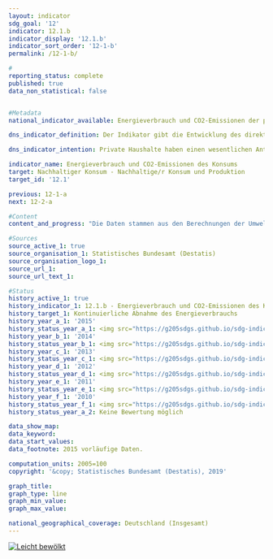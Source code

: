 ```yaml
---                   
layout: indicator                   
sdg_goal: '12'                   
indicator: 12.1.b                   
indicator_display: '12.1.b'                   
indicator_sort_order: '12-1-b'                   
permalink: /12-1-b/                   

#                   
reporting_status: complete                   
published: true                   
data_non_statistical: false                   


#Metadata                   
national_indicator_available: Energieverbrauch und CO2-Emissionen der privaten Haushalte                   

dns_indicator_definition: Der Indikator gibt die Entwicklung des direkten und indirekten Energieverbrauchs der privaten Haushalte an und stellt so die Beanspruchung von Energie durch Konsumaktivitäten der privaten Haushalte dar.                   

dns_indicator_intention: Private Haushalte haben einen wesentlichen Anteil am Energieverbrauch einer Volkswirtschaft sowie an den eng mit dem Energieverbrauch zusammenhängenden Kohlendioxidemissionen. Der Energieverbrauch des Konsums erstreckt sich jedoch nicht nur auf das Inland, sondern auch auf die Produktion importierter Güter im Ausland. Der Indikator gibt daher zusätzlich Aufschluss über die globale Umweltinanspruchnahme durch Konsumaktivitäten. Mit einer Minderung des Energieverbrauchs werden Ressourcen im In- und Ausland eingespart und klimaschädliche Kohlendioxidemissionen vermindert. Ziel der Bundesregierung ist es daher, den Energieverbrauch des Konsums kontinuierlich abzusenken.                   

indicator_name: Energieverbrauch und CO2-Emissionen des Konsums                   
target: Nachhaltiger Konsum - Nachhaltige/r Konsum und Produktion                   
target_id: '12.1'                   

previous: 12-1-a                   
next: 12-2-a                   

#Content                    
content_and_progress: "Die Daten stammen aus den Berechnungen der Umweltökonomischen Gesamtrechnungen des Statistischen Bundesamtes auf Basis der Energiebilanzen der Arbeitsgemeinschaft Energiebilanzen und auf Basis der Emissionsberichterstattung des Umweltbundesamtes. Haushalte verbrauchen direkt Energie, etwa zum Heizen oder durch den Verbrauch von Kraftstoffen im Straßenverkehr. Außer diesem direkten Energieverbrauch werden erhebliche Energiemengen bei der Herstellung von Gütern für den privaten Konsum verbraucht. Dieser indirekte Energieverbrauch fällt im In- und Ausland, sowohl bei den unmittelbaren Herstellern der Konsumgüter als auch bei deren Zulieferern an. Beide Formen werden mit dem vorliegenden Indikator erfasst. Gleiches gilt für die informativ als Index dargestellten Emissionen von Kohlendioxid (CO2 ): Neben den direkten Emissionen der privaten Haushalte aus der Verbrennung von Brenn- und Kraftstoffen entstehen noch weitaus größere Mengen an indirekten Emissionen bei der Produktion der Konsumgüter. Die vorliegende Kennzahl umfasst sowohl direkte als auch indirekte Emissionen. Der Blick auf die Zeitreihe offenbart eine wellenförmige Entwicklung des Energieverbrauchs durch Konsumaktivitäten der privaten Haushalte mit einem leichten Anstieg um 1,9 % vom Jahr 2005 bis 2010. Zwischen 2010 und 2012 sank der Energieverbrauch der privaten Haushalte stetig um insgesamt 5,3 %. Im Jahr 2013 hingegen stieg der Verbrauch gegenüber dem Vorjahr wieder um 1,9 % an, während er im Jahr 2014 gegenüber dem Vorjahr um 6,2 % sank. Nach vorläufigen Ergebnissen für 2015 stieg der Energieverbrauch gegenüber dem Vorjahr wieder um 2,0 % an. Der Wert des Indikators nahm im Jahr 2015 gegenüber 2005 insgesamt um 5,7 % ab. Eine kontinuierliche Abnahme ist derzeit jedoch nicht zu beobachten. Im Jahr 2015 machte der direkte Energieverbrauch der privaten Haushalte 39,2 % des gesamten Energieverbrauchs der Haushalte aus. Davon entfielen auf Brennstoffe einschließlich Strom und Fernwärme 62,6 % und auf Kraftstoffe 37,4 %. Den größeren Teil des gesamten Energieverbrauchs bildete mit 60,8 % der indirekte Energieverbrauch in Verbindung mit der Herstellung der Konsumgüter im In- und Ausland. Der Energieverbrauch wird unterschieden nach den Bedarfsfeldern Wohnen, Mobilität, Ernährung, sonstige Produkte und Dienstleistungen. Die meiste Energie wird in den Bereichen Wohnen, Verkehr und Ernährung verbraucht. Der Bereich Wohnen bildet dabei im Jahr 2015 mit insgesamt rund 3 324 Petajoule (35,6 % des Gesamtverbrauchs der privaten Haushalte) den größten Verbrauchsbereich. Die Verluste, die bei der Erzeugung von Strom und Fernwärme für die privaten Haushalte anfallen, sind hierin als indirekter Verbrauch enthalten. Die Entwicklung der energiebedingten CO2-Emissionen weist einen ähnlichen Verlauf wie der Energieverbrauch auf. Im Jahr 2015 betrugen die CO2-Emissionen der privaten Haushalte einschließlich des Emissionsgehalts der Konsumgüter sowie der Emissionen aus der Verbrennung von Biomasse 638 Millionen Tonnen und sind somit gegenüber 2005 um 1,0 % gesunken. Bei der Verbrennung von Brenn- und Kraftstoffen fielen 33,3 % der Emissionen an, die verbleibenden 66,7 % bei der Herstellung der Konsumgüter. Zwischen 2005 und 2015 sanken die direkten CO2- Emissionen um 2,5 %, der Emissionsgehalt der Konsumgüter stieg hingegen um 2,5 %."                   

#Sources
source_active_1: true                           
source_organisation_1: Statistisches Bundesamt (Destatis)                           
source_organisation_logo_1:                            
source_url_1:                            
source_url_text_1:                            

#Status                   
history_active_1: true                   
history_indicator_1: 12.1.b - Energieverbrauch und CO2-Emissionen des Konsum                   
history_target_1: Kontinuierliche Abnahme des Energieverbrauchs
history_year_a_1: '2015'                           
history_status_year_a_1: <img src="https://g205sdgs.github.io/sdg-indicators/public/Wettersymbole/Leicht bewölkt.png" alt="Leicht bewölkt" />
history_year_b_1: '2014'                           
history_status_year_b_1: <img src="https://g205sdgs.github.io/sdg-indicators/public/Wettersymbole/Sonne.png" alt="Sonne" />
history_year_c_1: '2013'                           
history_status_year_c_1: <img src="https://g205sdgs.github.io/sdg-indicators/public/Wettersymbole/Blitz.png" alt="Blitz" />
history_year_d_1: '2012'                           
history_status_year_d_1: <img src="https://g205sdgs.github.io/sdg-indicators/public/Wettersymbole/Wolke.png" alt="Wolke" />
history_year_e_1: '2011'                           
history_status_year_e_1: <img src="https://g205sdgs.github.io/sdg-indicators/public/Wettersymbole/Sonne.png" alt="Sonne" />
history_year_f_1: '2010'                           
history_status_year_f_1: <img src="https://g205sdgs.github.io/sdg-indicators/public/Wettersymbole/Blitz.png" alt="Blitz" />
history_status_year_a_2: Keine Bewertung möglich

data_show_map: 
data_keyword:                    
data_start_values:                    
data_footnote: 2015 vorläufige Daten.                   

computation_units: 2005=100                   
copyright: '&copy; Statistisches Bundesamt (Destatis), 2019'                   

graph_title:                    
graph_type: line                   
graph_min_value:                    
graph_max_value:                    

national_geographical_coverage: Deutschland (Insgesamt)                   
---
```

<a href="https://nachhaltige-entwicklung-deutschland.github.io/open-sdg-site-starter/status/"><img src="https://g205sdgs.github.io/sdg-indicators/public/Wettersymbole/Leicht bewölkt.png" alt="Leicht bewölkt" />                           
</a>
